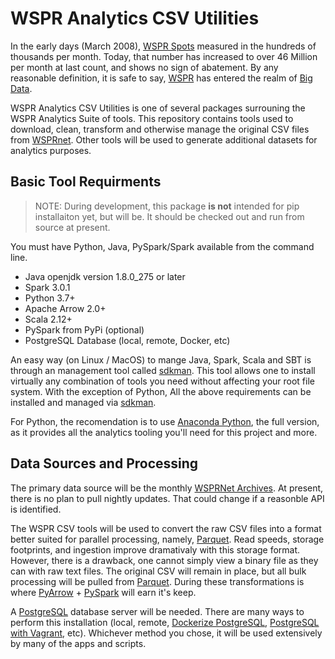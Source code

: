 # WSPR Analytics CSV Utilities

In the early days (March 2008), [WSPR Spots][] measured in the hundreds of thousands per month. Today,
that number has increased to over 46 Million per month at last count, and shows no sign of abatement.
By any reasonable definition, it is safe to say, [WSPR][] has entered the realm of [Big Data][].

WSPR Analytics CSV Utilities is one of several packages surrouning the WSPR Analytics Suite of tools.
This repository contains tools used to download, clean, transform and otherwise manage the
original CSV files from [WSPRnet][]. Other tools will be used to generate additional datasets for
analytics purposes.

## Basic Tool Requirments

>NOTE: During development, this package **is not** intended for pip installaiton yet, but will be.
>It should be checked out and run from source at present.

You must have Python, Java, PySpark/Spark available from the command line.

- Java openjdk version 1.8.0_275 or later
- Spark 3.0.1
- Python 3.7+
- Apache Arrow 2.0+
- Scala 2.12+
- PySpark from PyPi (optional)
- PostgreSQL Database (local, remote, Docker, etc)

An easy way (on Linux / MacOS) to mange Java, Spark, Scala and SBT is
through an management tool called [sdkman][]. This tool allows
one to install virtually any combination of tools you need without
affecting your root file system. With the exception of Python,
All the above requirements can be installed and managed via [sdkman][].

For Python, the recomendation is to use [Anaconda Python][], the full version,
as it provides all the analytics tooling you'll need for this project and more.

## Data Sources and Processing

The primary data source will be the monthly [WSPRNet Archives][]. At present, there is no plan to pull
nightly updates. That could change if a reasonble API is identified.

The WSPR CSV tools will be used to convert the raw CSV files into a format better suited for parallel processing,
namely, [Parquet][]. Read speeds, storage footprints, and ingestion improve dramativaly with this storage format.
However, there is a drawback, one cannot simply view a binary file as they can with raw text files. The
original CSV will remain in place, but all bulk processing will be pulled from [Parquet][].
During these transformations is where [PyArrow][] + [PySpark][] will earn it's keep.

A [PostgreSQL][] database server will be needed. There are many ways to perform this installation (local, remote,
[Dockerize PostgreSQL][], [PostgreSQL with Vagrant][], etc). Whichever method you chose, it will be used extensively
by many of the apps and scripts.


[WSPR Spots]: http://www.wsprnet.org/drupal/wsprnet/activity
[WSPRnet]: http://www.wsprnet.org
[WSPR]: https://www.physics.princeton.edu/pulsar/k1jt/wspr.html
[Big Data]: https://www.oracle.com/big-data/what-is-big-data.html
[Amazon AWS EBR]: https://aws.amazon.com/emr/?whats-new-cards.sort-by=item.additionalFields.postDateTime&whats-new-cards.sort-order=desc
[Microsoft Cloud Analytics]: https://azure.microsoft.com/en-us/solutions/big-data/#products
[Google Smart Analytics]: https://cloud.google.com/solutions/smart-analytics/
[Apache Spark]: https://spark.apache.org/PySpark
[PySpark]: https://databricks.com/glossary/pyspark
[Anaconda Python]: https://www.anaconda.com/
[Scala]: https://docs.scala-lang.org
[Open Source Tools]: https://apache.org/index.html#projects-list
[AWS]: https://aws.amazon.com/
[Azure]: https://azure.microsoft.com/en-us/
[GCP]: https://cloud.google.com/
[Apache Hadoop]: http://hadoop.apache.org/
[Jupyter Notebooks]: https://jupyter.org/
[IntelliJ IDEA]: https://www.jetbrains.com/idea/
[Dockerize PostgreSQL]: https://docs.docker.com/engine/examples/postgresql_service/
[PostgreSQL]: https://www.postgresql.org/
[PostgreSQL with Vagrant]: https://wiki.postgresql.org/wiki/PostgreSQL_For_Development_With_Vagrant
[Parquet]: https://parquet.apache.org/
[Flask-Pandas-App]: https://github.com/the-akira/Flask-Pandas-App
[Full Stack Flask]: https://www.fullstackpython.com
[WSPRNet Archives]: http://www.wsprnet.org/drupal/downloads
[Anaconda Python]: https://www.anaconda.com/
[sdkman]: https://sdkman.io/
[PyArrow]: https://towardsdatascience.com/distributed-processing-with-pyarrow-powered-new-pandas-udfs-in-pyspark-3-0-8f1fe4c15208
